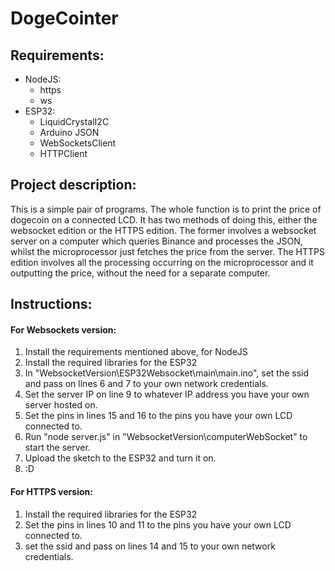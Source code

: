 # DogeCointer

## Requirements:
* NodeJS:
  * https
  * ws
* ESP32:
  * LiquidCrystalI2C
  * Arduino JSON
  * WebSocketsClient
  * HTTPClient

## Project description:
This is a simple pair of programs. The whole function is to print the price of dogecoin on a connected LCD.
It has two methods of doing this, either the websocket edition or the HTTPS edition. The former involves a websocket server
on a computer which queries Binance and processes the JSON, whilst the microprocessor just fetches the price from the server.
The HTTPS edition involves all the processing occurring on the microprocessor and it outputting the price, without the need
for a separate computer.

## Instructions:

#### For Websockets version:
1. Install the requirements mentioned above, for NodeJS
2. Install the required libraries for the ESP32
3. In "WebsocketVersion\ESP32Websocket\main\main.ino", set the ssid and pass on lines 6 and 7 to your own network credentials.
4. Set the server IP on line 9 to whatever IP address you have your own server hosted on.
5. Set the pins in lines 15 and 16 to the pins you have your own LCD connected to.
6. Run "node server.js" in "WebsocketVersion\computerWebSocket" to start the server.
7. Upload the sketch to the ESP32 and turn it on.
8. :D

#### For HTTPS version:
1. Install the required libraries for the ESP32
2. Set the pins in lines 10 and 11 to the pins you have your own LCD connected to.
3. set the ssid and pass on lines 14 and 15 to your own network credentials.
